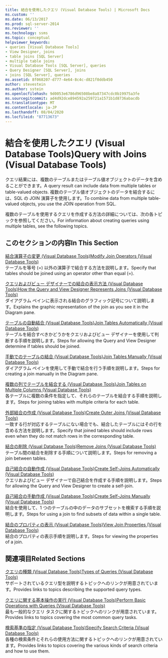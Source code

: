 ```yaml
---
title: 結合を使用したクエリ (Visual Database Tools) | Microsoft Docs
ms.custom: ''
ms.date: 06/13/2017
ms.prod: sql-server-2014
ms.reviewer: ''
ms.technology: ssms
ms.topic: conceptual
helpviewer_keywords:
- queries [Visual Database Tools]
- View Designer, joins
- table joins [SQL Server]
- multiple table joins
- Visual Database Tools [SQL Server], queries
- Query Designer [SQL Server], joins
- joins [SQL Server], queries
ms.assetid: 8f068207-d777-4e64-8c4c-d821f0ddb450
author: stevestein
ms.author: sstein
ms.openlocfilehash: 9d0053e6786d96508be8a87347cdc0b19975a3fe
ms.sourcegitcommit: ad4d92dce894592a259721a1571b1d8736abacdb
ms.translationtype: MT
ms.contentlocale: ja-JP
ms.lasthandoff: 08/04/2020
ms.locfileid: "87713673"
---
```

# <a name="query-with-joins-visual-database-tools"></a><span data-ttu-id="9b08d-102">結合を使用したクエリ (Visual Database Tools)</span><span class="sxs-lookup"><span data-stu-id="9b08d-102">Query with Joins (Visual Database Tools)</span></span>
  <span data-ttu-id="9b08d-103">クエリ結果には、複数のテーブルまたはテーブル値オブジェクトのデータを含めることができます。</span><span class="sxs-lookup"><span data-stu-id="9b08d-103">A query result can include data from multiple tables or table-valued objects.</span></span> <span data-ttu-id="9b08d-104">複数のテーブル値オブジェクトのデータを結合するには、SQL の JOIN 演算子を使用します。</span><span class="sxs-lookup"><span data-stu-id="9b08d-104">To combine data from multiple table-valued objects, you use the JOIN operation from SQL.</span></span>  
  
 <span data-ttu-id="9b08d-105">複数のテーブルを使用するクエリを作成する方法の詳細については、次の各トピックを参照してください。</span><span class="sxs-lookup"><span data-stu-id="9b08d-105">For information about creating queries using multiple tables, see the following topics.</span></span>  
  
## <a name="in-this-section"></a><span data-ttu-id="9b08d-106">このセクションの内容</span><span class="sxs-lookup"><span data-stu-id="9b08d-106">In This Section</span></span>  
 [<span data-ttu-id="9b08d-107">結合演算子の変更 (Visual Database Tools)</span><span class="sxs-lookup"><span data-stu-id="9b08d-107">Modify Join Operators &#40;Visual Database Tools&#41;</span></span>](visual-database-tools.md)  
 <span data-ttu-id="9b08d-108">テーブルを等号 (=) 以外の演算子で結合する方法を説明します。</span><span class="sxs-lookup"><span data-stu-id="9b08d-108">Specify that tables should be joined using an operator other than equal (=).</span></span>  
  
 [<span data-ttu-id="9b08d-109">クエリおよびビュー デザイナーでの結合の表示方法 (Visual Database Tools)</span><span class="sxs-lookup"><span data-stu-id="9b08d-109">How the Query and View Designer Represents Joins &#40;Visual Database Tools&#41;</span></span>](how-the-query-and-view-designer-represents-joins-visual-database-tools.md)  
 <span data-ttu-id="9b08d-110">ダイアグラム ペインに表示される結合のグラフィック記号について説明します。</span><span class="sxs-lookup"><span data-stu-id="9b08d-110">Explains the graphic representation of the join as you see it in the Diagram pane.</span></span>  
  
 [<span data-ttu-id="9b08d-111">テーブルの自動結合 (Visual Database Tools)</span><span class="sxs-lookup"><span data-stu-id="9b08d-111">Join Tables Automatically &#40;Visual Database Tools&#41;</span></span>](join-tables-automatically-visual-database-tools.md)  
 <span data-ttu-id="9b08d-112">テーブルを結合すべきかどうかをクエリおよびビュー デザイナーを使用して判断する手順を説明します。</span><span class="sxs-lookup"><span data-stu-id="9b08d-112">Steps for allowing the Query and View Designer determine if tables should be joined.</span></span>  
  
 [<span data-ttu-id="9b08d-113">手動でのテーブルの結合 (Visual Database Tools)</span><span class="sxs-lookup"><span data-stu-id="9b08d-113">Join Tables Manually &#40;Visual Database Tools&#41;</span></span>](join-tables-manually-visual-database-tools.md)  
 <span data-ttu-id="9b08d-114">ダイアグラム ペインを使用して手動で結合を行う手順を説明します。</span><span class="sxs-lookup"><span data-stu-id="9b08d-114">Steps for creating a join manually in the Diagram pane.</span></span>  
  
 [<span data-ttu-id="9b08d-115">複数の列でテーブルを結合する (Visual Database Tools)</span><span class="sxs-lookup"><span data-stu-id="9b08d-115">Join Tables on Multiple Columns &#40;Visual Database Tools&#41;</span></span>](join-tables-on-multiple-columns-visual-database-tools.md)  
 <span data-ttu-id="9b08d-116">各テーブルに複数の条件を指定して、それらのテーブルを結合する手順を説明します。</span><span class="sxs-lookup"><span data-stu-id="9b08d-116">Steps for joining tables with multiple criteria for each table.</span></span>  
  
 [<span data-ttu-id="9b08d-117">外部結合の作成 (Visual Database Tools)</span><span class="sxs-lookup"><span data-stu-id="9b08d-117">Create Outer Joins &#40;Visual Database Tools&#41;</span></span>](create-outer-joins-visual-database-tools.md)  
 <span data-ttu-id="9b08d-118">一致する行が対応するテーブルにない場合でも、結合したテーブルにはその行を含める方法を説明します。</span><span class="sxs-lookup"><span data-stu-id="9b08d-118">Specify that joined tables should include rows even when they do not match rows in the corresponding table.</span></span>  
  
 [<span data-ttu-id="9b08d-119">結合の削除 (Visual Database Tools)</span><span class="sxs-lookup"><span data-stu-id="9b08d-119">Remove Joins &#40;Visual Database Tools&#41;</span></span>](remove-joins-visual-database-tools.md)  
 <span data-ttu-id="9b08d-120">テーブル間の結合を削除する手順について説明します。</span><span class="sxs-lookup"><span data-stu-id="9b08d-120">Steps for removing a join between tables.</span></span>  
  
 [<span data-ttu-id="9b08d-121">自己結合の自動作成 (Visual Database Tools)</span><span class="sxs-lookup"><span data-stu-id="9b08d-121">Create Self-Joins Automatically &#40;Visual Database Tools&#41;</span></span>](create-self-joins-automatically-visual-database-tools.md)  
 <span data-ttu-id="9b08d-122">クエリおよびビュー デザイナーで自己結合を作成する手順を説明します。</span><span class="sxs-lookup"><span data-stu-id="9b08d-122">Steps for allowing the Query and View Designer to create a self-join.</span></span>  
  
 [<span data-ttu-id="9b08d-123">自己結合の手動作成 (Visual Database Tools)</span><span class="sxs-lookup"><span data-stu-id="9b08d-123">Create Self-Joins Manually &#40;Visual Database Tools&#41;</span></span>](create-self-joins-manually-visual-database-tools.md)  
 <span data-ttu-id="9b08d-124">結合を使用して、1 つのテーブルの中のデータのサブセットを検索する手順を説明します。</span><span class="sxs-lookup"><span data-stu-id="9b08d-124">Steps for using a join to find subsets of data within a single table.</span></span>  
  
 [<span data-ttu-id="9b08d-125">結合のプロパティの表示 (Visual Database Tools)</span><span class="sxs-lookup"><span data-stu-id="9b08d-125">View Join Properties &#40;Visual Database Tools&#41;</span></span>](view-join-properties-visual-database-tools.md)  
 <span data-ttu-id="9b08d-126">結合のプロパティの表示手順を説明します。</span><span class="sxs-lookup"><span data-stu-id="9b08d-126">Steps for viewing the properties of a join.</span></span>  
  
## <a name="related-sections"></a><span data-ttu-id="9b08d-127">関連項目</span><span class="sxs-lookup"><span data-stu-id="9b08d-127">Related Sections</span></span>  
 [<span data-ttu-id="9b08d-128">クエリの種類 (Visual Database Tools)</span><span class="sxs-lookup"><span data-stu-id="9b08d-128">Types of Queries &#40;Visual Database Tools&#41;</span></span>](types-of-queries-visual-database-tools.md)  
 <span data-ttu-id="9b08d-129">サポートされているクエリ型を説明するトピックへのリンクが用意されています。</span><span class="sxs-lookup"><span data-stu-id="9b08d-129">Provides links to topics describing the supported query types.</span></span>  
  
 [<span data-ttu-id="9b08d-130">クエリに関する基本操作の実行 (Visual Database Tools)</span><span class="sxs-lookup"><span data-stu-id="9b08d-130">Perform Basic Operations with Queries &#40;Visual Database Tools&#41;</span></span>](perform-basic-operations-with-queries-visual-database-tools.md)  
 <span data-ttu-id="9b08d-131">最も一般的なクエリ タスクに関するトピックへのリンクが用意されています。</span><span class="sxs-lookup"><span data-stu-id="9b08d-131">Provides links to topics covering the most common query tasks.</span></span>  
  
 [<span data-ttu-id="9b08d-132">検索基準の指定 (Visual Database Tools)</span><span class="sxs-lookup"><span data-stu-id="9b08d-132">Specify Search Criteria &#40;Visual Database Tools&#41;</span></span>](specify-search-criteria-visual-database-tools.md)  
 <span data-ttu-id="9b08d-133">各種の検索条件とそれらの使用方法に関するトピックへのリンクが用意されています。</span><span class="sxs-lookup"><span data-stu-id="9b08d-133">Provides links to topics covering the various kinds of search criteria and how to use them.</span></span>  
  
  

